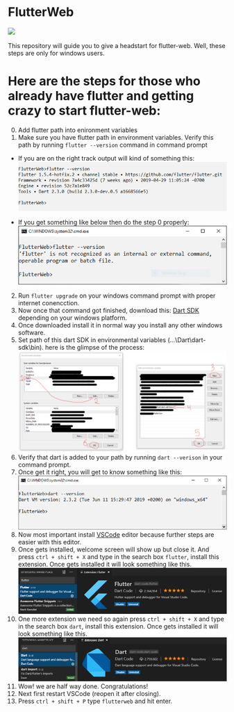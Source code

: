 # FlutterWeb
![](https://i.ytimg.com/vi/uhSZEMV7l5E/maxresdefault.jpg)

This repository will guide you to give a headstart for flutter-web. Well, these steps are only for windows users.

# Here are the steps for those who already have flutter and getting crazy to start flutter-web:
0. Add flutter path into enironment variables
1. Make sure you have flutter path in environment variables. Verify this path by running `flutter --version` command in command prompt
- If you are on the right track output will kind of something this:
![](https://raw.githubusercontent.com/karu007/FlutterWeb/master/flutter_path_check.png)

- If you get something like below then do the step 0 properly:
![](https://raw.githubusercontent.com/karu007/FlutterWeb/master/flutter_path_check_error.png)

2. Run `flutter upgrade` on your windows command prompt with proper internet conencction.
3. Now once that command got finished, download this: [Dart SDK](http://www.gekorm.com/dart-windows/) depending on your windows platform.
4. Once downloaded install it in normal way you install any other windows software.
5. Set path of this dart SDK in environmental variables (...\Dart\dart-sdk\bin).
here is the glimpse of the process:
![](https://raw.githubusercontent.com/karu007/FlutterWeb/master/add_dart.png)
6. Verify that dart is added to your path by running `dart --verison` in your command prompt.
7. Once get it right, you will get to know something like this:
![](https://raw.githubusercontent.com/karu007/FlutterWeb/master/dart_path_check.png)
8. Now most important install [VSCode](https://code.visualstudio.com/download) editor because further steps are easier with this editor.
9. Once gets installed, welcome screen will show up but close it. And press `ctrl + shift + X` and type in the search box `flutter`, install this extension. Once gets installed it will look something like this.
![](https://raw.githubusercontent.com/karu007/FlutterWeb/master/flutter%20vscode.png)
10. One more extension we need so again press `ctrl + shift + X` and type in the search box `dart`, install this extension. Once gets installed it will look something like this.
![](https://raw.githubusercontent.com/karu007/FlutterWeb/master/dart_extension.png)
11. Wow! we are half way done. Congratulations!
12. Next first restart VSCode (reopen it after closing).
13. Press `ctrl + shift + P` type `flutterweb` and hit enter.
